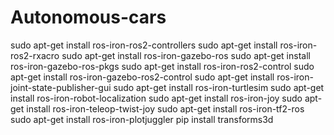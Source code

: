# Autonomous-cars

sudo apt-get install ros-iron-ros2-controllers
sudo apt-get install ros-iron-ros2-rxacro
sudo apt-get install ros-iron-gazebo-ros
sudo apt-get install ros-iron-gazebo-ros-pkgs
sudo apt-get install ros-iron-ros2-control
sudo apt-get install ros-iron-gazebo-ros2-control
sudo apt-get install ros-iron-joint-state-publisher-gui
sudo apt-get install ros-iron-turtlesim
sudo apt-get install ros-iron-robot-localization
sudo apt-get install ros-iron-joy
sudo apt-get install ros-iron-teleop-twist-joy
sudo apt-get install ros-iron-tf2-ros
sudo apt-get install ros-iron-plotjuggler
pip install transforms3d
